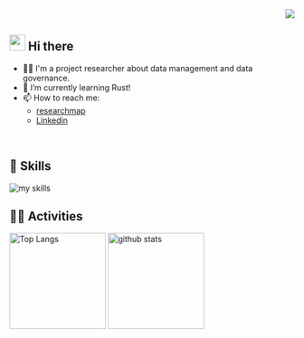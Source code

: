 <!-- 1. GitHub usernameを変更 -->
<div align="right">
  <img src="https://komarev.com/ghpvc/?username=hirakinii" />
</div>


<!-- 2. プロフィールや連絡先を変更 -->
## <img src="https://media.giphy.com/media/hvRJCLFzcasrR4ia7z/giphy.gif" width="28"> Hi there

- 🧑‍💻 I'm a project researcher about data management and data governance.
- 🌱 I’m currently learning Rust!
- 📫 How to reach me:
  - [researchmap](https://researchmap.jp/toshiyukinh?lang=en)
  - [Linkedin](https://www.linkedin.com/in/toshiyuki-hiraki-5518b1205/)
<br>


<!-- 3. 好きな技術スタックに変更 -->
<!-- ライトモート：theme=light, ダークモート：theme=dark -->
<!-- アイコンの選択肢一覧：https://arc.net/l/quote/zizyykfh -->
## 🌱 Skills
<img alt="my skills" src="https://skillicons.dev/icons?theme=dark&perline=7&i=python,fastapi,docker,rust,azure" />
<br>


<!-- 4. GitHub usernameを変更, 2箇所 -->
<!-- ライトモート：theme=light, ダークモート：theme=vue-dark  -->
## 🏃‍♀️ Activities
<div align="left"> 
  <img alt="Top Langs" height="170px" src="https://github-readme-stats.vercel.app/api?username=hirakinii&theme=vue-dark&layout=compact" />
  <img alt="github stats" height="170px" src="https://github-readme-stats.vercel.app/api/top-langs/?username=hirakinii&theme=vue-dark&layout=compact" />
</div>


<!--
This repository is a ✨ _special_ ✨ repository because its `README.md` (this file) appears on your GitHub profile.

Here are some ideas to get you started:

- 🔭 I’m currently working on ...
- 🌱 I’m currently learning ...
- 👯 I’m looking to collaborate on ...
- 🤔 I’m looking for help with ...
- 💬 Ask me about ...
- 📫 How to reach me: ...
- 😄 Pronouns: ...
- ⚡ Fun fact: ...
-->

